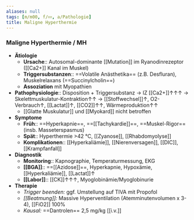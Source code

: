 ```yaml
---
aliases: null
tags: [m/m00, f/💤, a/Pathologie]
title: Maligne Hyperthermie
---
```

### Maligne Hyperthermie / MH
- **Ätiologie**
	- **Ursache**::  Autosomal-dominante [[Mutation]] im Ryanodinrezeptor ([[Ca2+]] Kanal im Muskel)
	- **Triggersubstanzen**:: ==Volatile Anästhetika== (z.B. Desfluran), Muskelrelaxans (==Succinylcholin==)
	- **Assoziation** mit Myopathien
- **Pathophysiologie**:: Disposition + Triggersubstanz → IZ [[Ca2+]]↑↑↑ → Skelettmuskulatur-Kontraktion↑↑ → [[Stoffwechsel]]↑, O2-Verbrauch↑, [[Lactat]]↑, [[CO2]]↑↑, Wärmeproduktion↑↑
	- [[Glatte Muskulatur]] und [[Myokard]] nicht betroffen
- **Symptome**
	- **Früh**:: ==Hyperkapnie==, ==[[Tachykardie]]==, ==Muskel-Rigor== (insb. Masseterspasmus)
	- **Spät**:: Hyperthermie >42 °C, [[Zyanose]], [[Rhabdomyolyse]]
	- **Komplikationen**:: [[Hyperkaliämie]], [[Nierenversagen]], [[DIC]], [[Krampfanfall]]
- **Diagnostik**
	- **Monitoring**:: Kapnographie, Temperaturmessung, EKG
	- **[[BGA]]**:: ==[[Azidose]]==, Hyperkapnie, Hypoxämie, [[Hyperkaliämie]], [[Lactat]]↑ 
	- **[[Labor]]**:: [[CK]]↑↑↑, Myoglobinämie/Myoglobinurie
- **Therapie**
	- *Trigger beenden:* ggf. Umstellung auf TIVA mit Propofol
	- *[[Beatmung]]:* Massive Hyperventilation (Atemminutenvolumen x 3-4), [[FiO2]] 100%
	- *Kausal:* ==Dantrolen== 2,5 mg/kg [[i.v.]]